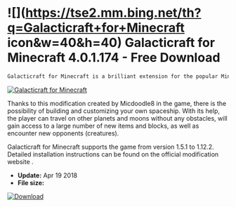 # ![](https://tse2.mm.bing.net/th?q=Galacticraft+for+Minecraft icon&w=40&h=40) Galacticraft for Minecraft 4.0.1.174 - Free Download

```sh
Galacticraft for Minecraft is a brilliant extension for the popular Minecraft sandbox game, which introduces the possibility of traveling around the Solar System.
```
[![Galacticraft for Minecraft](https://gallery.dpcdn.pl/imgc/Tools/81938/g_-_420x350_1.5_-_xed9ee025-84b3-47ef-91e0-d714555ad11a.png)](https://softexe.net/win/games-entertainment/other/galacticraft-for-minecraft:pRcfg.html)

Thanks to this modification created by Micdoodle8 in the game, there is the possibility of building and customizing your own spaceship. With its help, the player can travel on other planets and moons without any obstacles, will gain access to a large number of new items and blocks, as well as encounter new opponents (creatures).
 
 Galacticraft for Minecraft supports the game from version 1.5.1 to 1.12.2. Detailed installation instructions can be found on the official modification website .


- **Update:** Apr 19 2018
- **File size:** 

[![Download](https://cdn.softexe.net/static/img/download.png)](https://softexe.net/win/games-entertainment/other/galacticraft-for-minecraft:pRcfg.html)

